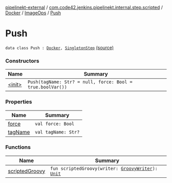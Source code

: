 [pipelinekt-external](../../../../index.md) / [com.code42.jenkins.pipelinekt.internal.step.scripted](../../../index.md) / [Docker](../../index.md) / [ImageOps](../index.md) / [Push](./index.md)

# Push

`data class Push : `[`Docker`](../../index.md)`, `[`SingletonStep`](../../../../com.code42.jenkins.pipelinekt.core.step/-singleton-step/index.md) [(source)](https://github.com/code42/pipelinekt/tree/master/internal/src/main/kotlin/com/code42/jenkins/pipelinekt/internal/step/scripted/Docker.kt#L89)

### Constructors

| Name | Summary |
|---|---|
| [&lt;init&gt;](-init-.md) | `Push(tagName: Str? = null, force: Bool = true.boolVar())` |

### Properties

| Name | Summary |
|---|---|
| [force](force.md) | `val force: Bool` |
| [tagName](tag-name.md) | `val tagName: Str?` |

### Functions

| Name | Summary |
|---|---|
| [scriptedGroovy](scripted-groovy.md) | `fun scriptedGroovy(writer: `[`GroovyWriter`](../../../../com.code42.jenkins.pipelinekt.core.writer/-groovy-writer/index.md)`): `[`Unit`](https://kotlinlang.org/api/latest/jvm/stdlib/kotlin/-unit/index.html) |
